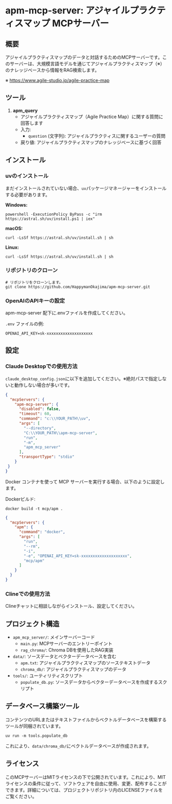 # apm-mcp-server: アジャイルプラクティスマップ MCPサーバー

## 概要

アジャイルプラクティスマップのデータと対話するためのMCPサーバーです。このサーバーは、大規模言語モデルを通じてアジャイルプラクティスマップ（※）のナレッジベースから情報をRAG検索します。

※ https://www.agile-studio.jp/agile-practice-map

## ツール

1. **apm_query**
   - アジャイルプラクティスマップ（Agile Practice Map）に関する質問に回答します
   - 入力:
     - `question` (文字列): アジャイルプラクティスに関するユーザーの質問
   - 戻り値: アジャイルプラクティスマップのナレッジベースに基づく回答

## インストール

### uvのインストール

まだインストールされていない場合、`uv`パッケージマネージャーをインストールする必要があります。

**Windows:**
```
powershell -ExecutionPolicy ByPass -c "irm https://astral.sh/uv/install.ps1 | iex"
```

**macOS:**
```
curl -LsSf https://astral.sh/uv/install.sh | sh
```

**Linux:**
```
curl -LsSf https://astral.sh/uv/install.sh | sh
```

### リポジトリのクローン

```
# リポジトリをクローンします。
git clone https://github.com/HappymanOkajima/apm-mcp-server.git
```

### OpenAIのAPIキーの設定

apm-mcp-server 配下に.envファイルを作成してください。

`.env` ファイルの例:
```
OPENAI_API_KEY=sk-xxxxxxxxxxxxxxxxxxxx
```

## 設定

### Claude Desktopでの使用方法

`claude_desktop_config.json`に以下を追加してください。※絶対パスで指定しないと動作しない場合が多いです。

```json
{
  "mcpServers": {
    "apm-mcp-server": {
      "disabled": false,
      "timeout": 60,
      "command": "c:\\YOUR_PATH\\uv",
      "args": [
        "--directory",
        "C:\\YOUR_PATH\\apm-mcp-server",
        "run",
        "-m",
        "apm_mcp_server"
      ],
      "transportType": "stdio"
    }
 }
}
```

Docker コンテナを使って MCP サーバーを実行する場合、以下のように設定します。

Dockerビルド:
```
docker build -t mcp/apm .
```

```json
{
  "mcpServers": {
    "apm": {
      "command": "docker",
      "args": [
        "run",
        "--rm",
        "-i",
        "-e", "OPENAI_API_KEY=sk-xxxxxxxxxxxxxxxxxxxx",
        "mcp/apm"
      ]
    }
  }
}
```

### Clineでの使用方法

Clineチャットに相談しながらインストール、設定してください。

## プロジェクト構造

- `apm_mcp_server/`: メインサーバーコード
  - `main.py`: MCPサーバーのエントリーポイント
  - `rag_chroma/`: Chroma DBを使用したRAG実装
- `data/`: ソースデータとベクターデータベースを含む
  - `apm.txt`: アジャイルプラクティスマップのソーステキストデータ
  - `chroma_db/`: アジャイルプラクティスマップのデータ
- `tools/`: ユーティリティスクリプト
  - `populate_db.py`: ソースデータからベクターデータベースを作成するスクリプト

## データベース構築ツール

コンテンツのURLまたはテキストファイルからベクトルデータベースを構築するツールが同梱されています。

```
uv run -m tools.populate_db
```

これにより、`data/chroma_db/`にベクトルデータベースが作成されます。


## ライセンス

このMCPサーバーはMITライセンスの下で公開されています。これにより、MITライセンスの条件に従って、ソフトウェアを自由に使用、変更、配布することができます。詳細については、プロジェクトリポジトリ内のLICENSEファイルをご覧ください。